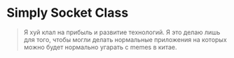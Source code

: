 # Simply Socket Class
> Я хуй клал на прибыль и развитие технологий. Я это делаю лишь для того, чтобы могли делать нормальные приложения на которых можно будет нормально угарать с memes в китае.
